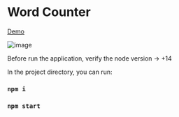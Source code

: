# Word Counter

[Demo](https://wordcountermaster.netlify.app/)

![image](https://user-images.githubusercontent.com/71354731/150657277-6c441689-8095-4de3-a930-797cf162d658.png)


Before run the application, verify the node version -> +14

In the project directory, you can run:

### `npm i`

### `npm start`
